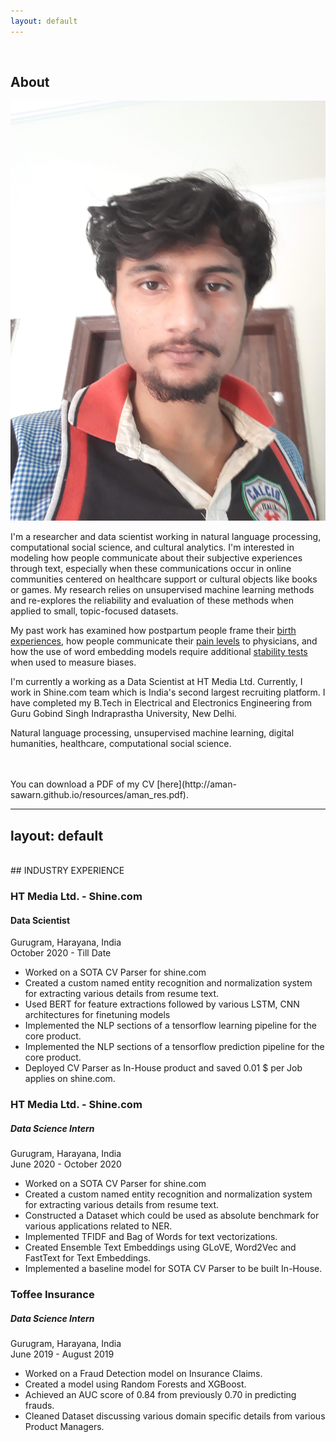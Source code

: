 ```yaml
---
layout: default
---
```


<br>

## About

<img class="profile-picture" src="20181027_140217.jpg">

I'm a researcher and data scientist working in natural language processing, computational social science, and cultural analytics. I'm interested in modeling how people communicate about their subjective experiences through text, especially when these communications occur in online communities centered on healthcare support or cultural objects like books or games. My research relies on unsupervised machine learning methods and re-explores the reliability and evaluation of these methods when applied to small, topic-focused datasets. 

My past work has examined how postpartum people frame their [birth experiences](https://maria-antoniak.github.io/resources/2019_cscw_birth_stories.pdf),  how people communicate their [pain levels](https://maria-antoniak.github.io/resources/2020_frontiers_pain.pdf) to physicians, and how the use of word embedding models require additional [stability tests](https://maria-antoniak.github.io/resources/2018_evaluating_stability.pdf) when used to measure biases.

I'm currently a working as a Data Scientist at HT Media Ltd. Currently, I work in Shine.com team which is India's second largest recruiting platform.  I have completed my B.Tech in Electrical and Electronics Engineering from Guru Gobind Singh Indraprastha University, New Delhi. 


Natural language processing, unsupervised machine learning, digital humanities, healthcare, computational social science.




<br>





<br>
You can download a PDF of my CV [here](http://aman-sawarn.github.io/resources/aman_res.pdf).



<br>

---
layout: default
---
<br>
## INDUSTRY EXPERIENCE


### HT Media Ltd. - Shine.com
#### Data Scientist  
Gurugram, Harayana, India  
October 2020 - Till Date 
* Worked on a SOTA CV Parser for shine.com
* Created a custom named entity recognition and normalization system for extracting various details from resume text.
* Used BERT for feature extractions followed by various LSTM, CNN architectures for finetuning models
* Implemented the NLP sections of a tensorflow learning pipeline for the core product.
* Implemented the NLP sections of a tensorflow prediction pipeline for the core product.
* Deployed CV Parser as In-House product and saved 0.01 $ per Job applies on shine.com.



### HT Media Ltd. - Shine.com
##### Data Science Intern
Gurugram, Harayana, India  
June 2020 - October 2020
* Worked on a SOTA CV Parser for shine.com
* Created a custom named entity recognition and normalization system for extracting various details from resume text.
* Constructed a Dataset which could be used as absolute benchmark for various applications related to NER.
* Implemented TFIDF and Bag of Words for text vectorizations.
* Created Ensemble Text Embeddings using GLoVE, Word2Vec and FastText for Text Embeddings. 
* Implemented a baseline model for SOTA CV Parser to be built In-House. 


### Toffee Insurance
##### Data Science Intern
Gurugram, Harayana, India  
June 2019 - August 2019
* Worked on a Fraud Detection model on Insurance Claims. 
* Created a model using Random Forests and XGBoost.
* Achieved an AUC score of 0.84 from previously 0.70 in predicting frauds.
* Cleaned Dataset discussing various domain specific details from various Product Managers.


<br>



<!-- ---


## EDUCATION 

<br>

### Guru Gobind Singh Indraprastha University, New Delhi
B.Tech in Electrical and Electronics Engineering
August 2016 - June 2020

<br>

### University of Michigan
[Applied Machine Learning in Python](https://www.coursera.org/learn/python-machine-learning)
[Credentials](https://www.coursera.org/account/accomplishments/verify/F3XLLRXQ2E6Y) 
* Instructor: [Bernd Goehring](https://www.coursera.org/instructor/kevyn-ct)

### University of Michigan
[Python Data Structures](https://www.coursera.org/learn/python-data)
[Credentials](https://www.coursera.org/account/accomplishments/verify/U5J535AWPELN) 
* Instructor: [Charles Russell Severance](https://www.coursera.org/instructor/drchuck)

### University of Washington
[Machine Learning Foundations: A Case Study Approach](https://www.coursera.org/learn/ml-foundations)
[Credentials](https://www.coursera.org/account/accomplishments/verify/3SV2AB4U79F3) 
* Instructor: [Carlos Guestrin](https://www.coursera.org/instructor/guestrin)

### deeplearning.ai
[Improving Deep Neural Networks: Hyperparameter tuning, Regularization and Optimization](https://www.coursera.org/learn/deep-neural-network)
[Credentials](https://www.coursera.org/account/accomplishments/verify/7R7MPNFAMMRE) 
* Instructor: [Andrew Ng](https://www.coursera.org/instructor/andrewng)


<br>

---



## SKILLS

### Computer Languages

Python (primary), C++ (some experience)

### Python Stack

spaCy, Gensim, scikit-learn, pandas, SciPy, NumPy, Tensorflow, Keras

### Other Toolkits

Stanford CoreNLP, NLTK, openNLP, Seaborn, Matplotlib

### Human Languages

English ,  Hindi

<br>

---

## PUBLICATIONS

* To be updated soon- Currently under review*. 2020.



---

<br>

## OTHER ACADEMIC EXPERIENCE

* Took ML sessions for IEEE-MAIT local chapter  
<br>

<br>
<br> -->



<br><br><br>
